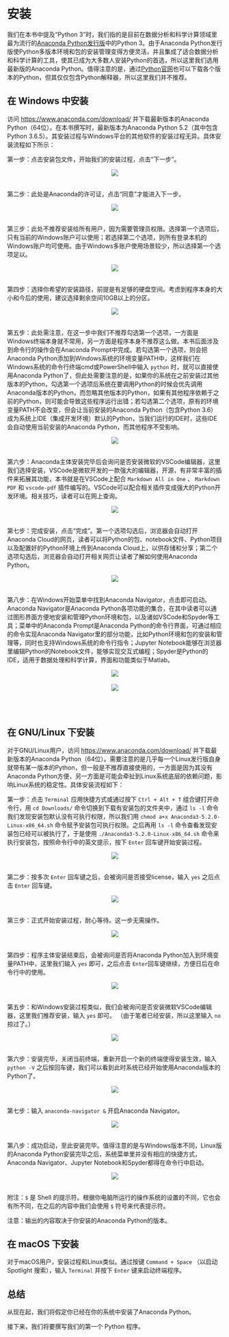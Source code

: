# 安装

我们在本书中提及“Python 3”时，我们指的是目前在数据分析和科学计算领域里最为流行的[Anaconda Python发行版](https://www.anaconda.com/download/)中的Python 3。由于Anaconda Python发行版使Python多版本环境和包的安装管理变得方便灵活，并且集成了适合数据分析和科学计算的工具，使其已成为大多数人安装Python的首选，所以这里我们选用最新版的Anaconda Python。值得注意的是，通过[Python官网](https://www.python.org/)也可以下载各个版本的Python，但其仅仅包含Python解释器，所以这里我们并不推荐。

## 在 Windows 中安装

访问 <https://www.anaconda.com/download/> 并下载最新版本的Anaconda Python（64位）。在本书撰写时，最新版本为Anaconda Python 5.2（其中包含Python 3.6.5）。其安装过程与Windows平台的其他软件的安装过程无异。具体安装流程如下所示：

第一步：点击安装包文件，开始我们的安装过程，点击“下一步”。

<div align=center><img src="./pic/05.installation/windows_1.png" style="zoom:100%"/></div>
<br />

第二步：此处是Anaconda的许可证，点击“同意”才能进入下一步。

<div align=center><img src="./pic/05.installation/windows_2.png" style="zoom:100%"/></div>
<br />

第三步：此处不推荐安装给所有用户，因为需要管理员权限。选择第一个选项后，只有当前的Windows账户可以使用；若选择第二个选项，则所有登录本机的Windows账户均可使用。由于Windows多账户使用场景较少，所以选择第一个选项足以。

<div align=center><img src="./pic/05.installation/windows_3.png" style="zoom:100%"/></div>
<br />

第四步：选择你希望的安装路径，前提是有足够的硬盘空间。考虑到程序本身的大小和今后的使用，建议选择剩余空间10GB以上的分区。

<div align=center><img src="./pic/05.installation/windows_4.png" style="zoom:100%"/></div>
<br />

第五步：此处需注意，在这一步中我们不推荐勾选第一个选项，一方面是Windows终端本身就不常用，另一方面是程序本身不推荐这么做。本书后面涉及到命令行的操作会在Anaconda Prompt中完成。若勾选第一个选项，则会把Anaconda Python添加到Windows系统的环境变量PATH中，这样我们在Windows系统的命令行终端cmd或PowerShell中输入  `python` 时，就可以直接使用Anaconda Python了，但此处需要注意的是，如果你的系统在之前安装过其他版本的Python，勾选第一个选项后系统在要调用Python的时候会优先调用Anaconda版本的Python，而忽略其他版本的Python，如果有其他程序依赖于之前的Python，则可能会导致这些程序运行出错；若勾选第二个选项，原有的环境变量PATH不会改变，但会让当前安装的Anaconda Python（包含Python 3.6）成为系统上IDE（集成开发环境）默认的Python，当我们运行的IDE时，这些IDE会自动使用当前安装的Anaconda Python，而其他程序不受影响。

<div align=center><img src="./pic/05.installation/windows_5.png" style="zoom:100%"/></div>
<br />

第六步：Anaconda主体安装完毕后会询问是否安装微软的VSCode编辑器，这里我们选择安装，VSCode是微软开发的一款强大的编辑器，开源，有非常丰富的插件来拓展其功能，本书就是在VSCode上配合 `Markdown All in One` 、 `Markdown PDF` 和 `vscode-pdf` 插件编写的。VSCode可以配合相关插件变成强大的Python开发环境。相关技巧，读者可以在网上查询。

<div align=center><img src="./pic/05.installation/windows_6.png" style="zoom:100%"/></div>
<br />

第七步：完成安装，点击“完成”。第一个选项勾选后，浏览器会自动打开Anaconda Cloud的网页，读者可以将Python的包、notebook文件、Python项目以及配置好的Python环境上传到Anaconda Cloud上，以供存储和分享；第二个选项勾选后，浏览器会自动打开相关网页让读者了解如何使用Anaconda Python。

<div align=center><img src="./pic/05.installation/windows_7.png" style="zoom:100%"/></div>
<br />

第八步：在Windows开始菜单中找到Anaconda Navigator，点击即可启动。Anaconda Navigator是Anaconda Python各项功能的集合，在其中读者可以通过图形界面方便地安装和管理Python环境和包，以及诸如VSCode和Spyder等工具；菜单中的Anaconda Prompt是Anaconda Python的命令行界面，可通过相应的命令实现Anaconda Navigator里的部分功能，比如Python环境和包的安装和管理等，同时也支持Windows系统的命令行指令；Jupyter Notebook能够在浏览器里编辑Python的Notebook文件，能够实现交互式编程；Spyder是Python的IDE，适用于数据处理和科学计算，界面和功能类似于Matlab。

<div align=center><img src="./pic/05.installation/windows_9.png" style="zoom:100%"/></div>
<br />
<div align=center><img src="./pic/05.installation/windows_8.png" style="zoom:100%"/></div>

<br />
<br />
<br />


## 在 GNU/Linux 下安装

对于GNU/Linux用户，访问 <https://www.anaconda.com/download/> 并下载最新版本的Anaconda Python（64位）。需要注意的是几乎每一个Linux发行版自身就带有某一版本的Python，但一般是不推荐直接使用的，一方面是因为其没有Anaconda Python方便，另一方面是可能会牵扯到Linux系统底层的依赖问题，影响Linux系统的稳定性。具体安装流程如下：

第一步：点击 `Terminal` 应用快捷方式或通过按下 `Ctrl + Alt + T` 组合键打开命令行，用 `cd Downloads/` 命令切换到下载有安装包的文件夹中，通过 `ls -l` 命令我们发现安装包默认没有可执行权限，所以我们用 `chmod a+x Anaconda3-5.2.0-Linux-x86_64.sh` 命令赋予安装包可执行权限。之后再用 `ls -l` 命令查看发现安装包已经可以被执行了，于是使用 `./Anaconda3-5.2.0-Linux-x86_64.sh` 命令来执行安装包，按照命令行中的英文提示，按下 `Enter` 回车键开始安装过程。

<div align=center><img src="./pic/05.installation/linux_01.png" style="zoom:100%"/></div>
<br />

第二步：按多次 `Enter` 回车键之后，会被询问是否接受license，输入 `yes` 之后点击 `Enter` 回车键。

<div align=center><img src="./pic/05.installation/linux_02.png" style="zoom:100%"/></div>
<br />

第三步：正式开始安装过程，耐心等待。这一步无需操作。

<div align=center><img src="./pic/05.installation/linux_03.png" style="zoom:100%"/></div>
<br />

第四步：程序主体安装结束后，会被询问是否将Anaconda Python加入到环境变量PATH中，这里我们输入 `yes` 即可，之后点击 `Enter`回车键继续，方便日后在命令行中的使用。

<div align=center><img src="./pic/05.installation/linux_04.png" style="zoom:100%"/></div>
<br />

第五步：和Windows安装过程类似，我们会被询问是否安装微软VSCode编辑器，这里我们推荐安装，输入 `yes` 即可。
（由于笔者已经安装，所以这里输入 `no` 掠过了。）

<div align=center><img src="./pic/05.installation/linux_05.png" style="zoom:100%"/></div>
<br />

第六步：安装完毕，关闭当前终端，重新开启一个新的终端使得安装生效，输入 `python -V` 之后按回车键，我们可以看到此时系统已经开始使用Anaconda版本的Python了。

<div align=center><img src="./pic/05.installation/linux_06.png" style="zoom:100%"/></div>
<br />

第七步：输入 `anaconda-navigator &` 开启Anaconda Navigator。

<div align=center><img src="./pic/05.installation/linux_07.png" style="zoom:100%"/></div>
<br />

第八步：成功启动，至此安装完毕。值得注意的是与Windows版本不同，Linux版的Anaconda Python安装完毕之后，系统菜单里并没有相应的快捷方式，Anaconda Navigator、Jupyter Notebook和Spyder都得在命令行中启动。

<div align=center><img src="./pic/05.installation/linux_08.png" style="zoom:100%"/></div>
<br />

附注：`$` 是 Shell 的提示符。根据你电脑所运行的操作系统的设置的不同，它也会有所不同，在之后的内容中我们会使用 `$` 符号来代表提示符。

注意：输出的内容取决于你安装的Anaconda Python的版本。


## 在 macOS 下安装

对于macOS用户，安装过程和Linux类似。通过按键 `Command + Space` （以启动 Spotlight 搜索），输入 `Terminal` 并按下 `Enter` 键来启动终端程序。


## 总结

从现在起，我们将假定你已经在你的系统中安装了Anaconda Python。

接下来，我们将要撰写我们的第一个 Python 程序。
